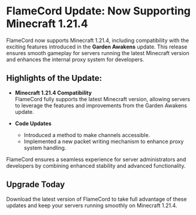 # FlameCord Update: Now Supporting Minecraft 1.21.4

FlameCord now supports Minecraft 1.21.4, including compatibility with the exciting features introduced in the **Garden Awakens** update. This release ensures smooth gameplay for servers running the latest Minecraft version and enhances the internal proxy system for developers.

## Highlights of the Update:

- **Minecraft 1.21.4 Compatibility**  
  FlameCord fully supports the latest Minecraft version, allowing servers to leverage the features and improvements from the Garden Awakens update.

- **Code Updates**  
  - Introduced a method to make channels accessible.  
  - Implemented a new packet writing mechanism to enhance proxy system handling.  

FlameCord ensures a seamless experience for server administrators and developers by combining enhanced stability and advanced functionality.

## Upgrade Today  
Download the latest version of FlameCord to take full advantage of these updates and keep your servers running smoothly on Minecraft 1.21.4.
